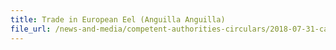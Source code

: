 ```yaml
---
title: Trade in European Eel (Anguilla Anguilla) 
file_url: /news-and-media/competent-authorities-circulars/2018-07-31-ca.pdf
---
```


